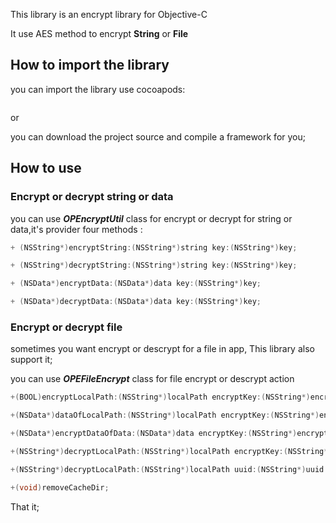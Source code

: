 This library is an encrypt library for Objective-C

It use AES method to encrypt  **String** or **File**

## How to import the library

you can import the library use cocoapods:

~~~

~~~

or  

you can download the project source and compile a framework for you;

## How to use

### Encrypt or decrypt string or data

you can use ***OPEncryptUtil*** class for encrypt or decrypt for string or data,it's provider four methods :

~~~objective-c
+ (NSString*)encryptString:(NSString*)string key:(NSString*)key;

+ (NSString*)decryptString:(NSString*)string key:(NSString*)key;

+ (NSData*)encryptData:(NSData*)data key:(NSString*)key;

+ (NSData*)decryptData:(NSData*)data key:(NSString*)key;
~~~

### Encrypt or decrypt file

sometimes you want encrypt or descrypt for a file in app, This library also support it;

you can use ***OPEFileEncrypt*** class for file encrypt or descrypt action

~~~objective-c
+(BOOL)encryptLocalPath:(NSString*)localPath encryptKey:(NSString*)encryptKey;

+(NSData*)dataOfLocalPath:(NSString*)localPath encryptKey:(NSString*)encryptKey;

+(NSData*)encryptDataOfData:(NSData*)data encryptKey:(NSString*)encryptKey;

+(NSString*)decryptLocalPath:(NSString*)localPath encryptKey:(NSString*)encryptKey;

+(NSString*)decryptLocalPath:(NSString*)localPath uuid:(NSString*)uuid suffix:(NSString*)suffix encryptKey:(NSString*)encryptKey;

+(void)removeCacheDir;
~~~

That it;